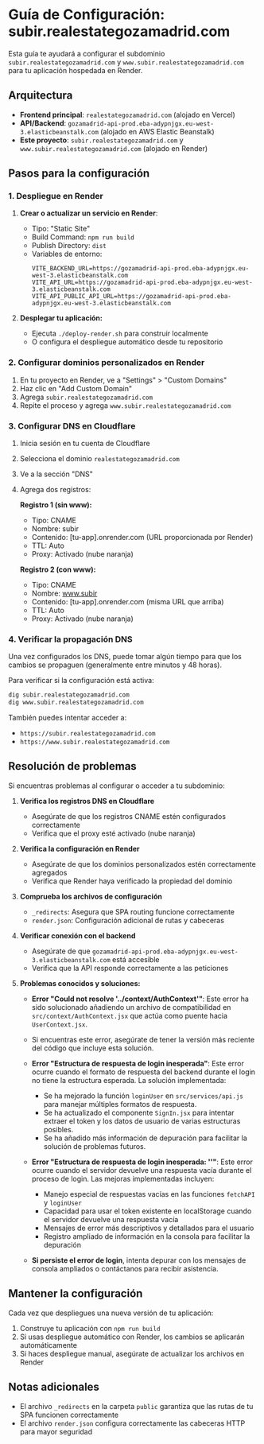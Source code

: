 # Guía de Configuración: subir.realestategozamadrid.com

Esta guía te ayudará a configurar el subdominio `subir.realestategozamadrid.com` y `www.subir.realestategozamadrid.com` para tu aplicación hospedada en Render.

## Arquitectura

- **Frontend principal**: `realestategozamadrid.com` (alojado en Vercel)
- **API/Backend**: `gozamadrid-api-prod.eba-adypnjgx.eu-west-3.elasticbeanstalk.com` (alojado en AWS Elastic Beanstalk)
- **Este proyecto**: `subir.realestategozamadrid.com` y `www.subir.realestategozamadrid.com` (alojado en Render)

## Pasos para la configuración

### 1. Despliegue en Render

1. **Crear o actualizar un servicio en Render**:
   - Tipo: "Static Site"
   - Build Command: `npm run build`
   - Publish Directory: `dist`
   - Variables de entorno:
     ```
     VITE_BACKEND_URL=https://gozamadrid-api-prod.eba-adypnjgx.eu-west-3.elasticbeanstalk.com
     VITE_API_URL=https://gozamadrid-api-prod.eba-adypnjgx.eu-west-3.elasticbeanstalk.com
     VITE_API_PUBLIC_API_URL=https://gozamadrid-api-prod.eba-adypnjgx.eu-west-3.elasticbeanstalk.com
     ```

2. **Desplegar tu aplicación:**
   - Ejecuta `./deploy-render.sh` para construir localmente
   - O configura el despliegue automático desde tu repositorio

### 2. Configurar dominios personalizados en Render

1. En tu proyecto en Render, ve a "Settings" > "Custom Domains"
2. Haz clic en "Add Custom Domain"
3. Agrega `subir.realestategozamadrid.com`
4. Repite el proceso y agrega `www.subir.realestategozamadrid.com`

### 3. Configurar DNS en Cloudflare

1. Inicia sesión en tu cuenta de Cloudflare
2. Selecciona el dominio `realestategozamadrid.com`
3. Ve a la sección "DNS"
4. Agrega dos registros:

   **Registro 1 (sin www):**
   - Tipo: CNAME
   - Nombre: subir
   - Contenido: [tu-app].onrender.com (URL proporcionada por Render)
   - TTL: Auto
   - Proxy: Activado (nube naranja)

   **Registro 2 (con www):**
   - Tipo: CNAME
   - Nombre: www.subir
   - Contenido: [tu-app].onrender.com (misma URL que arriba)
   - TTL: Auto
   - Proxy: Activado (nube naranja)

### 4. Verificar la propagación DNS

Una vez configurados los DNS, puede tomar algún tiempo para que los cambios se propaguen (generalmente entre minutos y 48 horas).

Para verificar si la configuración está activa:
```bash
dig subir.realestategozamadrid.com
dig www.subir.realestategozamadrid.com
```

También puedes intentar acceder a:
- `https://subir.realestategozamadrid.com`
- `https://www.subir.realestategozamadrid.com`

## Resolución de problemas

Si encuentras problemas al configurar o acceder a tu subdominio:

1. **Verifica los registros DNS en Cloudflare**
   - Asegúrate de que los registros CNAME estén configurados correctamente
   - Verifica que el proxy esté activado (nube naranja)

2. **Verifica la configuración en Render**
   - Asegúrate de que los dominios personalizados estén correctamente agregados
   - Verifica que Render haya verificado la propiedad del dominio

3. **Comprueba los archivos de configuración**
   - `_redirects`: Asegura que SPA routing funcione correctamente
   - `render.json`: Configuración adicional de rutas y cabeceras

4. **Verificar conexión con el backend**
   - Asegúrate de que `gozamadrid-api-prod.eba-adypnjgx.eu-west-3.elasticbeanstalk.com` está accesible
   - Verifica que la API responde correctamente a las peticiones

5. **Problemas conocidos y soluciones:**
   - **Error "Could not resolve '../context/AuthContext'"**: Este error ha sido solucionado añadiendo un archivo de compatibilidad en `src/context/AuthContext.jsx` que actúa como puente hacia `UserContext.jsx`.
   - Si encuentras este error, asegúrate de tener la versión más reciente del código que incluye esta solución.
   
   - **Error "Estructura de respuesta de login inesperada"**: Este error ocurre cuando el formato de respuesta del backend durante el login no tiene la estructura esperada. La solución implementada:
     - Se ha mejorado la función `loginUser` en `src/services/api.js` para manejar múltiples formatos de respuesta.
     - Se ha actualizado el componente `SignIn.jsx` para intentar extraer el token y los datos de usuario de varias estructuras posibles.
     - Se ha añadido más información de depuración para facilitar la solución de problemas futuros.
   
   - **Error "Estructura de respuesta de login inesperada: ''"**: Este error ocurre cuando el servidor devuelve una respuesta vacía durante el proceso de login. Las mejoras implementadas incluyen:
     - Manejo especial de respuestas vacías en las funciones `fetchAPI` y `loginUser`
     - Capacidad para usar el token existente en localStorage cuando el servidor devuelve una respuesta vacía
     - Mensajes de error más descriptivos y detallados para el usuario
     - Registro ampliado de información en la consola para facilitar la depuración
   
   - **Si persiste el error de login**, intenta depurar con los mensajes de consola ampliados o contáctanos para recibir asistencia.

## Mantener la configuración

Cada vez que despliegues una nueva versión de tu aplicación:

1. Construye tu aplicación con `npm run build`
2. Si usas despliegue automático con Render, los cambios se aplicarán automáticamente
3. Si haces despliegue manual, asegúrate de actualizar los archivos en Render

## Notas adicionales

- El archivo `_redirects` en la carpeta `public` garantiza que las rutas de tu SPA funcionen correctamente
- El archivo `render.json` configura correctamente las cabeceras HTTP para mayor seguridad 